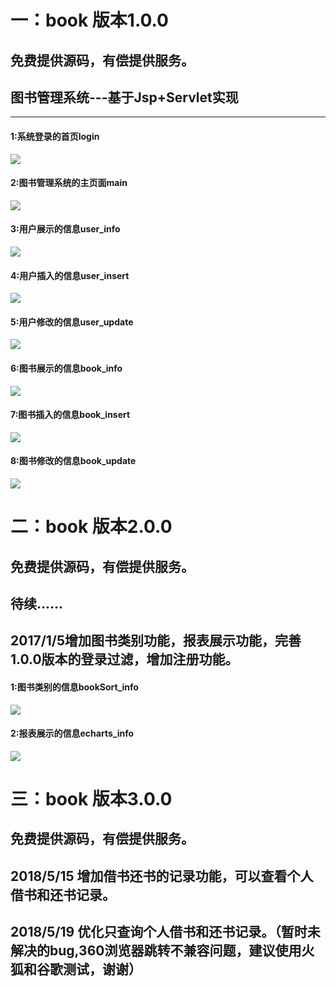 # 一：book 版本1.0.0
## 免费提供源码，有偿提供服务。
## 图书管理系统---基于Jsp+Servlet实现
***
#### 1:系统登录的首页login
![](https://github.com/MRbie/book/blob/master/WebContent/resource/images/login.png)
#### 2:图书管理系统的主页面main
![](https://github.com/MRbie/book/blob/master/WebContent/resource/images/library_show.png)
#### 3:用户展示的信息user_info
![](https://github.com/MRbie/book/blob/master/WebContent/resource/images/user_info.png)
#### 4:用户插入的信息user_insert
![](https://github.com/MRbie/book/blob/master/WebContent/resource/images/user_insert.png)
#### 5:用户修改的信息user_update
![](https://github.com/MRbie/book/blob/master/WebContent/resource/images/user_update.png)
#### 6:图书展示的信息book_info
![](https://github.com/MRbie/book/blob/master/WebContent/resource/images/book_info.png)
#### 7:图书插入的信息book_insert
![](https://github.com/MRbie/book/blob/master/WebContent/resource/images/book_insert.png)
#### 8:图书修改的信息book_update
![](https://github.com/MRbie/book/blob/master/WebContent/resource/images/book_update.png)


# 二：book 版本2.0.0
## 免费提供源码，有偿提供服务。
## 待续...... 
## 2017/1/5增加图书类别功能，报表展示功能，完善1.0.0版本的登录过滤，增加注册功能。
#### 1:图书类别的信息bookSort_info
![](https://github.com/MRbie/book/blob/master/WebContent/resource/images/bookSort.png)
#### 2:报表展示的信息echarts_info
![](https://github.com/MRbie/book/blob/master/WebContent/resource/images/echarts.png)


# 三：book 版本3.0.0
## 免费提供源码，有偿提供服务。
## 2018/5/15 增加借书还书的记录功能，可以查看个人借书和还书记录。
## 2018/5/19 优化只查询个人借书和还书记录。（暂时未解决的bug,360浏览器跳转不兼容问题，建议使用火狐和谷歌测试，谢谢）



